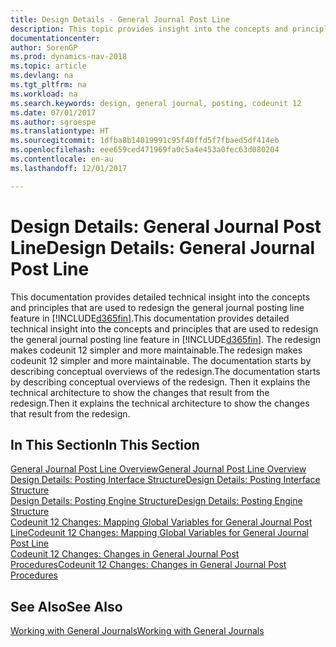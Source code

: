 ```yaml
---
title: Design Details - General Journal Post Line
description: This topic provides insight into the concepts and principles that are used to redesign the general journal posting line feature in [!INCLUDE[d365fin](includes/d365fin_md.md)].
documentationcenter: 
author: SorenGP
ms.prod: dynamics-nav-2018
ms.topic: article
ms.devlang: na
ms.tgt_pltfrm: na
ms.workload: na
ms.search.keywords: design, general journal, posting, codeunit 12
ms.date: 07/01/2017
ms.author: sgroespe
ms.translationtype: HT
ms.sourcegitcommit: 1dfba8b14019991c95f40ffd5f7fbaed5df414eb
ms.openlocfilehash: eee659ced471969fa0c5a4e453a0fec63d080204
ms.contentlocale: en-au
ms.lasthandoff: 12/01/2017

---
```

# <a name="design-details-general-journal-post-line"></a><span data-ttu-id="dda8b-103">Design Details: General Journal Post Line</span><span class="sxs-lookup"><span data-stu-id="dda8b-103">Design Details: General Journal Post Line</span></span>
<span data-ttu-id="dda8b-104">This documentation provides detailed technical insight into the concepts and principles that are used to redesign the general journal posting line feature in [!INCLUDE[d365fin](includes/d365fin_md.md)].</span><span class="sxs-lookup"><span data-stu-id="dda8b-104">This documentation provides detailed technical insight into the concepts and principles that are used to redesign the general journal posting line feature in [!INCLUDE[d365fin](includes/d365fin_md.md)].</span></span> <span data-ttu-id="dda8b-105">The redesign makes codeunit 12 simpler and more maintainable.</span><span class="sxs-lookup"><span data-stu-id="dda8b-105">The redesign makes codeunit 12 simpler and more maintainable.</span></span> <span data-ttu-id="dda8b-106">The documentation starts by describing conceptual overviews of the redesign.</span><span class="sxs-lookup"><span data-stu-id="dda8b-106">The documentation starts by describing conceptual overviews of the redesign.</span></span> <span data-ttu-id="dda8b-107">Then it explains the technical architecture to show the changes that result from the redesign.</span><span class="sxs-lookup"><span data-stu-id="dda8b-107">Then it explains the technical architecture to show the changes that result from the redesign.</span></span>  

## <a name="in-this-section"></a><span data-ttu-id="dda8b-108">In This Section</span><span class="sxs-lookup"><span data-stu-id="dda8b-108">In This Section</span></span>  
[<span data-ttu-id="dda8b-109">General Journal Post Line Overview</span><span class="sxs-lookup"><span data-stu-id="dda8b-109">General Journal Post Line Overview</span></span>](design-details-general-journal-post-line-overview.md)  
[<span data-ttu-id="dda8b-110">Design Details: Posting Interface Structure</span><span class="sxs-lookup"><span data-stu-id="dda8b-110">Design Details: Posting Interface Structure</span></span>](design-details-posting-interface-structure.md)  
[<span data-ttu-id="dda8b-111">Design Details: Posting Engine Structure</span><span class="sxs-lookup"><span data-stu-id="dda8b-111">Design Details: Posting Engine Structure</span></span>](design-details-posting-engine-structure.md)  
[<span data-ttu-id="dda8b-112">Codeunit 12 Changes: Mapping Global Variables for General Journal Post Line</span><span class="sxs-lookup"><span data-stu-id="dda8b-112">Codeunit 12 Changes: Mapping Global Variables for General Journal Post Line</span></span>](design-details-codeunit-12-changes-mapping-global-variables-for-general-journal-post-line.md)  
[<span data-ttu-id="dda8b-113">Codeunit 12 Changes: Changes in General Journal Post Procedures</span><span class="sxs-lookup"><span data-stu-id="dda8b-113">Codeunit 12 Changes: Changes in General Journal Post Procedures</span></span>](design-details-codeunit-12-changes-changes-in-general-journal-post-procedures.md)  

## <a name="see-also"></a><span data-ttu-id="dda8b-114">See Also</span><span class="sxs-lookup"><span data-stu-id="dda8b-114">See Also</span></span>  
[<span data-ttu-id="dda8b-115">Working with General Journals</span><span class="sxs-lookup"><span data-stu-id="dda8b-115">Working with General Journals</span></span>](ui-work-general-journals.md)

